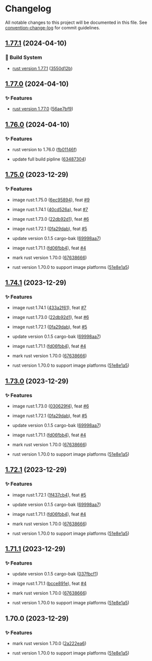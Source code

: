 # Changelog

All notable changes to this project will be documented in this file. See [convention-change-log](https://github.com/convention-change/convention-change-log) for commit guidelines.

## [1.77.1](https://github.com/lord-of-dock/rust-runtime-debian/compare/1.77.0...v1.77.1) (2024-04-10)

### 👷‍ Build System

* [rust version 1.77.1](https://blog.rust-lang.org/2024/03/28/Rust-1.77.1.html) ([3550d12b](https://github.com/lord-of-dock/rust-runtime-debian/commit/3550d12b6af0085be47872f8ae73dc1957190ac3))

## [1.77.0](https://github.com/lord-of-dock/rust-runtime-debian/compare/1.76.0...v1.77.0) (2024-04-10)

### ✨ Features

* [rust version 1.77.0](https://blog.rust-lang.org/2024/03/21/Rust-1.77.0.html) ([56ae7bf9](https://github.com/lord-of-dock/rust-runtime-debian/commit/56ae7bf994edc7ebb83cd58b5faa5fbe21020006))

## [1.76.0](https://github.com/lord-of-dock/rust-runtime-debian/compare/1.75.0...v1.76.0) (2024-04-10)

### ✨ Features

* rust version to 1.76.0 ([fb01146f](https://github.com/lord-of-dock/rust-runtime-debian/commit/fb01146fc9e6a6409b84644684c580b1cf1038d8))

* update full build pipline ([63487304](https://github.com/lord-of-dock/rust-runtime-debian/commit/634873044881441a0c211acec646d1b106ec7b93))

## [1.75.0](https://github.com/lord-of-dock/rust-runtime-debian/compare/1.74.1...v1.75.0) (2023-12-29)

### ✨ Features

* image rust:1.75.0 ([6ec95894](https://github.com/lord-of-dock/rust-runtime-debian/commit/6ec958949f717c1768507067c5bdfb283eadb16d)), feat [#9](https://github.com/lord-of-dock/rust-runtime-debian/issues/9)

* image rust:1.74.1 ([40cd526a](https://github.com/lord-of-dock/rust-runtime-debian/commit/40cd526a4d49c1a256c5c7df0571b37f1e776dd7)), feat [#7](https://github.com/lord-of-dock/rust-runtime-debian/issues/7)

* image rust:1.73.0 ([22db92d1](https://github.com/lord-of-dock/rust-runtime-debian/commit/22db92d1a2f3f869b84ca3142df9b7dca5996573)), feat [#6](https://github.com/lord-of-dock/rust-runtime-debian/issues/6)

* image rust:1.72.1 ([0fa29dab](https://github.com/lord-of-dock/rust-runtime-debian/commit/0fa29dab55683e29c0ead583066a6ff073fb5133)), feat [#5](https://github.com/lord-of-dock/rust-runtime-debian/issues/5)

* update version 0.1.5 cargo-bak ([69998aa7](https://github.com/lord-of-dock/rust-runtime-debian/commit/69998aa7f8b9ebb0e5795393d298deb3a892826a))

* image rust:1.71.1 ([fd06fbb4](https://github.com/lord-of-dock/rust-runtime-debian/commit/fd06fbb4f05f70da9076185a4be8bf71a70ff880)), feat [#4](https://github.com/lord-of-dock/rust-runtime-debian/issues/4)

* mark rust version 1.70.0 ([67638666](https://github.com/lord-of-dock/rust-runtime-debian/commit/676386669fefa3c76864482dde1401c0b3b72400))

* rust version 1.70.0 to support image platforms ([51e8e1a5](https://github.com/lord-of-dock/rust-runtime-debian/commit/51e8e1a54e13c0044163ef05e511b693b84f2aec))

## [1.74.1](https://github.com/lord-of-dock/rust-runtime-debian/compare/1.73.0...v1.74.1) (2023-12-29)

### ✨ Features

* image rust:1.74.1 ([433a2f61](https://github.com/lord-of-dock/rust-runtime-debian/commit/433a2f61fe79b79da76b621abf209c6fb6171fe0)), feat [#7](https://github.com/lord-of-dock/rust-runtime-debian/issues/7)

* image rust:1.73.0 ([22db92d1](https://github.com/lord-of-dock/rust-runtime-debian/commit/22db92d1a2f3f869b84ca3142df9b7dca5996573)), feat [#6](https://github.com/lord-of-dock/rust-runtime-debian/issues/6)

* image rust:1.72.1 ([0fa29dab](https://github.com/lord-of-dock/rust-runtime-debian/commit/0fa29dab55683e29c0ead583066a6ff073fb5133)), feat [#5](https://github.com/lord-of-dock/rust-runtime-debian/issues/5)

* update version 0.1.5 cargo-bak ([69998aa7](https://github.com/lord-of-dock/rust-runtime-debian/commit/69998aa7f8b9ebb0e5795393d298deb3a892826a))

* image rust:1.71.1 ([fd06fbb4](https://github.com/lord-of-dock/rust-runtime-debian/commit/fd06fbb4f05f70da9076185a4be8bf71a70ff880)), feat [#4](https://github.com/lord-of-dock/rust-runtime-debian/issues/4)

* mark rust version 1.70.0 ([67638666](https://github.com/lord-of-dock/rust-runtime-debian/commit/676386669fefa3c76864482dde1401c0b3b72400))

* rust version 1.70.0 to support image platforms ([51e8e1a5](https://github.com/lord-of-dock/rust-runtime-debian/commit/51e8e1a54e13c0044163ef05e511b693b84f2aec))

## [1.73.0](https://github.com/lord-of-dock/rust-runtime-debian/compare/1.72.1...v1.73.0) (2023-12-29)

### ✨ Features

* image rust:1.73.0 ([030629f4](https://github.com/lord-of-dock/rust-runtime-debian/commit/030629f4c405576fcf8baf706bcf3dacbee08c40)), feat [#6](https://github.com/lord-of-dock/rust-runtime-debian/issues/6)

* image rust:1.72.1 ([0fa29dab](https://github.com/lord-of-dock/rust-runtime-debian/commit/0fa29dab55683e29c0ead583066a6ff073fb5133)), feat [#5](https://github.com/lord-of-dock/rust-runtime-debian/issues/5)

* update version 0.1.5 cargo-bak ([69998aa7](https://github.com/lord-of-dock/rust-runtime-debian/commit/69998aa7f8b9ebb0e5795393d298deb3a892826a))

* image rust:1.71.1 ([fd06fbb4](https://github.com/lord-of-dock/rust-runtime-debian/commit/fd06fbb4f05f70da9076185a4be8bf71a70ff880)), feat [#4](https://github.com/lord-of-dock/rust-runtime-debian/issues/4)

* mark rust version 1.70.0 ([67638666](https://github.com/lord-of-dock/rust-runtime-debian/commit/676386669fefa3c76864482dde1401c0b3b72400))

* rust version 1.70.0 to support image platforms ([51e8e1a5](https://github.com/lord-of-dock/rust-runtime-debian/commit/51e8e1a54e13c0044163ef05e511b693b84f2aec))

## [1.72.1](https://github.com/lord-of-dock/rust-runtime-debian/compare/1.71.1...v1.72.1) (2023-12-29)

### ✨ Features

* image rust:1.72.1 ([1f437cb4](https://github.com/lord-of-dock/rust-runtime-debian/commit/1f437cb4ae971d1e9b066c149b9ff95e5becb45c)), feat [#5](https://github.com/lord-of-dock/rust-runtime-debian/issues/5)

* update version 0.1.5 cargo-bak ([69998aa7](https://github.com/lord-of-dock/rust-runtime-debian/commit/69998aa7f8b9ebb0e5795393d298deb3a892826a))

* image rust:1.71.1 ([fd06fbb4](https://github.com/lord-of-dock/rust-runtime-debian/commit/fd06fbb4f05f70da9076185a4be8bf71a70ff880)), feat [#4](https://github.com/lord-of-dock/rust-runtime-debian/issues/4)

* mark rust version 1.70.0 ([67638666](https://github.com/lord-of-dock/rust-runtime-debian/commit/676386669fefa3c76864482dde1401c0b3b72400))

* rust version 1.70.0 to support image platforms ([51e8e1a5](https://github.com/lord-of-dock/rust-runtime-debian/commit/51e8e1a54e13c0044163ef05e511b693b84f2aec))

## [1.71.1](https://github.com/lord-of-dock/rust-runtime-debian/compare/1.70.0...v1.71.1) (2023-12-29)

### ✨ Features

* update version 0.1.5 cargo-bak ([037fbcf1](https://github.com/lord-of-dock/rust-runtime-debian/commit/037fbcf1a7d2ed0d66e97ccafb4c0a0099339a97))

* image rust:1.71.1 ([bcce891e](https://github.com/lord-of-dock/rust-runtime-debian/commit/bcce891eb4f16124e9af676a141455eb96e2c57f)), feat [#4](https://github.com/lord-of-dock/rust-runtime-debian/issues/4)

* mark rust version 1.70.0 ([67638666](https://github.com/lord-of-dock/rust-runtime-debian/commit/676386669fefa3c76864482dde1401c0b3b72400))

* rust version 1.70.0 to support image platforms ([51e8e1a5](https://github.com/lord-of-dock/rust-runtime-debian/commit/51e8e1a54e13c0044163ef05e511b693b84f2aec))

## 1.70.0 (2023-12-29)

### ✨ Features

* mark rust version 1.70.0 ([2a222ea6](https://github.com/lord-of-dock/rust-runtime-debian/commit/2a222ea60fe97f68d680b6971ffed09b17a94131))

* rust version 1.70.0 to support image platforms ([51e8e1a5](https://github.com/lord-of-dock/rust-runtime-debian/commit/51e8e1a54e13c0044163ef05e511b693b84f2aec))
